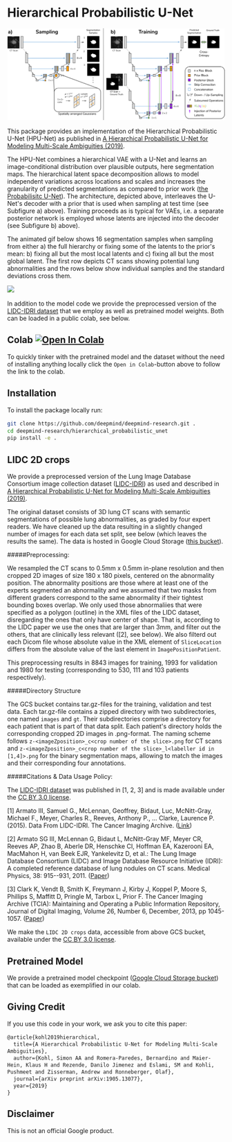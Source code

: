 # Hierarchical Probabilistic U-Net

![](media/architecture.jpg)

This package provides an implementation of the Hierarchical Probabilistic U-Net
(HPU-Net) as published in [A Hierarchical Probabilistic U-Net for Modeling
Multi-Scale Ambiguities (2019)](https://arxiv.org/abs/1905.13077).

The HPU-Net combines a hierarchical VAE with a U-Net and learns an
image-conditional distribution over plausible outputs, here segmentation maps.
The hierarchical latent space decomposition allows to model independent
variations across locations and scales and increases the granularity of
predicted segmentations as compared to prior work ([the Probabilisitc
U-Net](https://arxiv.org/abs/1806.05034)).
The architecture, depicted above, interleaves the U-Net's decoder with a
prior that is used when sampling at test time (see Subfigure a) above). Training
proceeds as is typical for VAEs, i.e. a separate posterior network is employed
whose latents are injected into the decoder (see Subfigure b) above).

The animated gif below shows 16 segmentation samples when sampling from either
a) the full hierarchy or fixing some of the latents to the prior's mean: b)
fixing all but the most local latents and c) fixing all but the most global
latent.  The first row depicts CT scans showing potential lung abnormalities and
the rows below show individual samples and the standard deviations cross them.

![](media/animation.gif)

In addition to the model code we provide the preprocessed version of the
[LIDC-IDRI
dataset](https://wiki.cancerimagingarchive.net/display/Public/LIDC-IDRI)
that we employ as well as pretrained model weights. Both can be loaded in a
public colab, see below.

## Colab [![Open In Colab](https://colab.research.google.com/assets/colab-badge.svg)](https://colab.research.google.com/github/deepmind/deepmind-research/blob/master/hierarchical_probabilistic_unet/HPU_Net.ipynb)
To quickly tinker with the pretrained model and the dataset without the need of
installing anything locally click the `Open in Colab`-button above to follow the
link to the colab.


## Installation
To install the package locally run:
```bash
git clone https://github.com/deepmind/deepmind-research.git .
cd deepmind-research/hierarchical_probabilistic_unet
pip install -e .
```

## LIDC 2D crops
We provide a preprocessed version of the Lung Image Database Consortium image
collection dataset
([LIDC-IDRI](https://wiki.cancerimagingarchive.net/display/Public/LIDC-IDRI))
as used and described in [A Hierarchical Probabilistic U-Net for Modeling
Multi-Scale Ambiguities (2019)](https://arxiv.org/abs/1905.13077).

The original dataset consists of 3D lung CT scans with semantic segmentations of
possible lung abnormalities, as graded by four expert readers. We have cleaned
up the data resulting in a slightly changed number of images for
each data set split, see below (which leaves the results the same). The data is
hosted in Google Cloud Storage ([this bucket](https://console.cloud.google.com/storage/browser/hpunet-data/lidc_crops/)).

#####Preprocessing:

We resampled the CT scans to 0.5mm x 0.5mm in-plane resolution and then cropped
2D images of size 180 x 180 pixels, centered on the abnormality position. The
abnormality positions are those where at least one of the experts segmented an
abnormality and we assumed that two masks from different graders correspond to
the same abnormality if their tightest bounding boxes overlap. We only used
those abnormaliies that were specified as a polygon (outline) in the XML files
of the LIDC dataset, disregarding the ones that only have center of shape. That
is, according to the LIDC paper we use the ones that are larger than 3mm, and
filter out the others, that are clinically less relevant ([2], see below).
We also filterd out each Dicom file whose absolute value in the XML element of
`SliceLocation` differs from the absolute value of the last element in
`ImagePositionPatient`.

This preprocessing results in 8843 images for training, 1993 for validation and
1980 for testing (corresponding to 530, 111 and 103 patients respectively).

#####Directory Structure

The GCS bucket contains tar.gz-files for the training, validation and test data.
Each tar.gz-file contains a zipped directory with two subdirectories, one named
`images` and `gt`. Their subdirectories comprise a directory for each patient
that is part of that data split. Each patient's directory holds the
corresponding cropped 2D images in .png-format. The naming scheme follows
`z-<imageZposition>_c<crop number of the slice>.png` for CT scans and
`z-<imageZposition>_c<crop number of the slice>_l<labeller id in [1,4]>.png` for
the binary segmentation maps, allowing to match the images and their
corresponding four annotations.


#####Citations & Data Usage Policy:

The [LIDC-IDRI
dataset](https://wiki.cancerimagingarchive.net/display/Public/LIDC-IDRI)
was published in [1, 2, 3] and is made available under the [CC BY 3.0
license](https://creativecommons.org/licenses/by/3.0/).

[1] Armato III, Samuel G., McLennan, Geoffrey, Bidaut, Luc, McNitt-Gray, Michael
F., Meyer, Charles R., Reeves, Anthony P., … Clarke, Laurence P. (2015). Data
From LIDC-IDRI. The Cancer Imaging Archive.
([Link](http://doi.org/10.7937/K9/TCIA.2015.LO9QL9SX))

[2] Armato SG III, McLennan G, Bidaut L, McNitt-Gray MF, Meyer CR, Reeves AP,
Zhao B, Aberle DR, Henschke CI, Hoffman EA, Kazerooni EA, MacMahon H, van Beek
EJR, Yankelevitz D, et al.:  The Lung Image Database Consortium (LIDC) and Image
Database Resource Initiative (IDRI): A completed reference database of lung
nodules on CT scans. Medical Physics, 38: 915--931, 2011.
([Paper](https://www.ncbi.nlm.nih.gov/pubmed/21452728))

[3] Clark K, Vendt B, Smith K, Freymann J, Kirby J, Koppel P, Moore S, Phillips
S, Maffitt D, Pringle M, Tarbox L, Prior F. The Cancer Imaging Archive (TCIA):
Maintaining and Operating a Public Information Repository, Journal of Digital
Imaging, Volume 26, Number 6, December, 2013, pp 1045-1057.
([Paper](https://link.springer.com/article/10.1007%2Fs10278-013-9622-7))

We make the `LIDC 2D crops` data, accessible from above GCS bucket, available
under the [CC BY 3.0 license](https://creativecommons.org/licenses/by/3.0/).


## Pretrained Model
We provide a pretrained model checkpoint ([Google Cloud Storage
bucket](https://console.cloud.google.com/storage/browser/hpunet-data/model_checkpoint/))
that can be loaded as exemplified in our colab.


## Giving Credit

If you use this code in your work, we ask you to cite this paper:

```
@article{kohl2019hierarchical,
  title={A Hierarchical Probabilistic U-Net for Modeling Multi-Scale Ambiguities},
  author={Kohl, Simon AA and Romera-Paredes, Bernardino and Maier-Hein, Klaus H and Rezende, Danilo Jimenez and Eslami, SM and Kohli, Pushmeet and Zisserman, Andrew and Ronneberger, Olaf},
  journal={arXiv preprint arXiv:1905.13077},
  year={2019}
}
```

## Disclaimer

This is not an official Google product.
